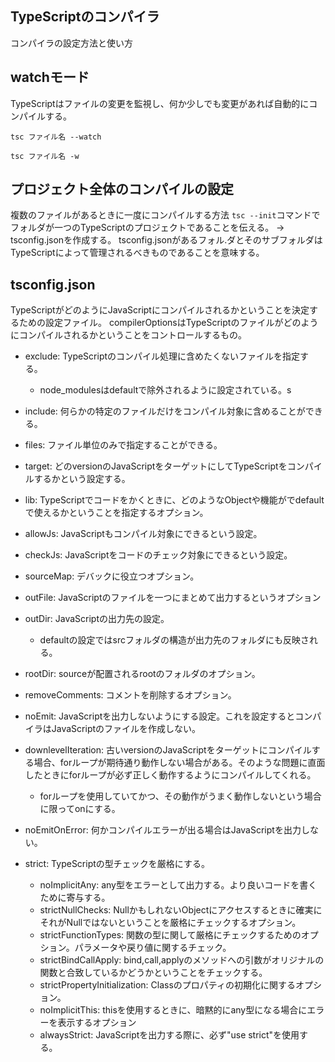 ## TypeScriptのコンパイラ
コンパイラの設定方法と使い方

## watchモード
TypeScriptはファイルの変更を監視し、何か少しでも変更があれば自動的にコンパイルする。

```
tsc ファイル名 --watch
```
```
tsc ファイル名 -w
```

## プロジェクト全体のコンパイルの設定
複数のファイルがあるときに一度にコンパイルする方法
`tsc --init`コマンドでフォルダが一つのTypeScriptのプロジェクトであることを伝える。
→ tsconfig.jsonを作成する。
tsconfig.jsonがあるフォル.ダとそのサブフォルダはTypeScriptによって管理されるべきものであることを意味する。


## tsconfig.json
TypeScriptがどのようにJavaScriptにコンパイルされるかということを決定するための設定ファイル。
compilerOptionsはTypeScriptのファイルがどのようにコンパイルされるかということをコントロールするもの。

- exclude: TypeScriptのコンパイル処理に含めたくないファイルを指定する。
    - node_modulesはdefaultで除外されるように設定されている。s
- include: 何らかの特定のファイルだけをコンパイル対象に含めることができる。
- files: ファイル単位のみで指定することができる。
- target: どのversionのJavaScriptをターゲットにしてTypeScriptをコンパイルするかという設定する。
- lib: TypeScriptでコードをかくときに、どのようなObjectや機能がでdefaultで使えるかということを指定するオプション。
- allowJs: JavaScriptもコンパイル対象にできるという設定。
- checkJs: JavaScriptをコードのチェック対象にできるという設定。
- sourceMap: デバックに役立つオプション。
- outFile: JavaScriptのファイルを一つにまとめて出力するというオプション
- outDir: JavaScriptの出力先の設定。
    - defaultの設定ではsrcフォルダの構造が出力先のフォルダにも反映される。
- rootDir: sourceが配置されるrootのフォルダのオプション。
- removeComments: コメントを削除するオプション。
- noEmit: JavaScriptを出力しないようにする設定。これを設定するとコンパイラはJavaScriptのファイルを作成しない。
- downlevelIteration: 古いversionのJavaScriptをターゲットにコンパイルする場合、forループが期待通り動作しない場合がある。そのような問題に直面したときにforループが必ず正しく動作するようにコンパイルしてくれる。
    - forループを使用していてかつ、その動作がうまく動作しないという場合に限ってonにする。
- noEmitOnError: 何かコンパイルエラーが出る場合はJavaScriptを出力しない。

- strict: TypeScriptの型チェックを厳格にする。
    - noImplicitAny: any型をエラーとして出力する。より良いコードを書くために寄与する。
    - strictNullChecks: NullかもしれないObjectにアクセスするときに確実にそれがNullではないということを厳格にチェックするオプション。
    - strictFunctionTypes: 関数の型に関して厳格にチェックするためのオプション。パラメータや戻り値に関するチェック。
    - strictBindCallApply: bind,call,applyのメソッドへの引数がオリジナルの関数と合致しているかどうかということをチェックする。
    - strictPropertyInitialization: Classのプロパティの初期化に関するオプション。
    - noImplicitThis: thisを使用するときに、暗黙的にany型になる場合にエラーを表示するオプション
    - alwaysStrict: JavaScriptを出力する際に、必ず"use strict"を使用する。
    




